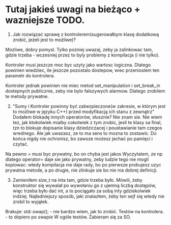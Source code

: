 Tutaj jakieś uwagi na bieżąco + wazniejsze TODO.
===

1. Jak rozwiązać sprawę z kontrolerem(sugerowałbym klasę dodatkową zrobić,
jeżeli jest to możliwe)?

Mozliwe, dobry pomysl. Tylko pozniej uwazaj, zeby ja zalinkowac
tam, gdzie trzeba - wczesniej przez to byly problemy z kompilacja (i nie tylko).

Kontroler musi jeszcze moc byc uzyty jako wartosc logiczna. Dlatego powinien
wiedziec, ile jeszcze pozostalo dostepow, wiec przenioslem ten parametr
do kontrolera.

Kontroler jednak powinien nie miec metod set_manipulation i set_break_in
dostepnych publicznie, zeby nie bylo falszywych alarmow.
Dlatego zrobilem te metody prywatne.

2. "Sumy i Kontroler powinny być zabezpieczone(w zakresie, w którym jest to
możliwe w języku C++) przed modyfikacją ich stanu z zewnątrz"
Dodałem blokadę innych operatorów, słusznie?
Nie znam sie. Nie wiem tez, jak ktokolwiek mialby cokolwiek z tym zrobic, jesli
te klasy sa final, tzn to blokuje dopisanie klasy dziedziczacej i poustawianie
tam czegos wrednego. Ale jak uwazasz, ze to ma sens to mozna to zostawic.
Do końca nigdy nie ochronisz, bo zawsze możesz jechać po pamięci i czytać.

Na pewno = musi byc prywatny, bo on chyba jest jakos
Wyczytalem, ze np dlatego operator= daje sie jako prywatny, zeby ludzie tego
nie mogli kopiowac: wtedy kompilacja nie daje rady, bo po pierwsze probujesz
uzyc prywatna metode, a po drugie, nie zlinkuje sie bo nie ma dobrej definicji.

3. Zamieniłem size_t na inta tam, gdzie trzeba było. Mówili, żeby konstruktor
się wywalał po wywołaniu go z ujemną liczbą dostępów, więc trzeba było dać int,
a to pociągało za sobą inty gdziekolwiek indziej. Najładniejszy sposób, jaki
znalazłem, żeby ten sejf się wtedy nie zrobil to wyjątek.

Brakuje:
std::swap(); - nie bardzo wiem, jak to zrobić.
Testów na kontrolera. - to dopiero po swapie
W ogóle testów.
Zabieram się za SO.
